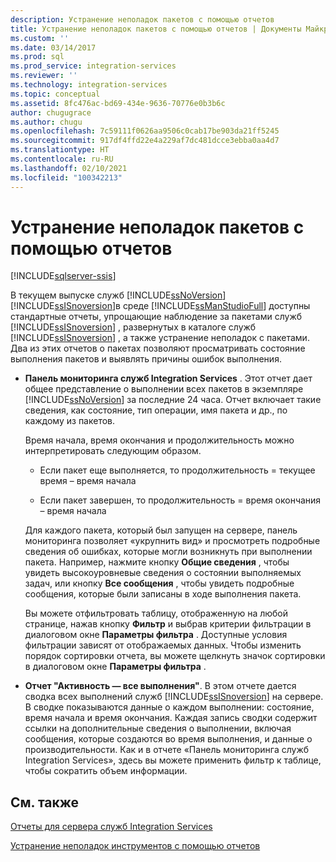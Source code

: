 ```yaml
---
description: Устранение неполадок пакетов с помощью отчетов
title: Устранение неполадок пакетов с помощью отчетов | Документы Майкрософт
ms.custom: ''
ms.date: 03/14/2017
ms.prod: sql
ms.prod_service: integration-services
ms.reviewer: ''
ms.technology: integration-services
ms.topic: conceptual
ms.assetid: 8fc476ac-bd69-434e-9636-70776e0b3b6c
author: chugugrace
ms.author: chugu
ms.openlocfilehash: 7c59111f0626aa9506c0cab17be903da21ff5245
ms.sourcegitcommit: 917df4ffd22e4a229af7dc481dcce3ebba0aa4d7
ms.translationtype: HT
ms.contentlocale: ru-RU
ms.lasthandoff: 02/10/2021
ms.locfileid: "100342213"
---
```

# <a name="troubleshooting-reports-for-package-execution"></a>Устранение неполадок пакетов с помощью отчетов

[!INCLUDE[sqlserver-ssis](../../includes/applies-to-version/sqlserver-ssis.md)]


  В текущем выпуске служб [!INCLUDE[ssNoVersion](../../includes/ssnoversion-md.md)][!INCLUDE[ssISnoversion](../../includes/ssisnoversion-md.md)]в среде [!INCLUDE[ssManStudioFull](../../includes/ssmanstudiofull-md.md)] доступны стандартные отчеты, упрощающие наблюдение за пакетами служб [!INCLUDE[ssISnoversion](../../includes/ssisnoversion-md.md)] , развернутых в каталоге служб [!INCLUDE[ssISnoversion](../../includes/ssisnoversion-md.md)] , а также устранение неполадок с пакетами. Два из этих отчетов о пакетах позволяют просматривать состояние выполнения пакетов и выявлять причины ошибок выполнения.  
  
-   **Панель мониторинга служб Integration Services** . Этот отчет дает общее представление о выполнении всех пакетов в экземпляре [!INCLUDE[ssNoVersion](../../includes/ssnoversion-md.md)] за последние 24 часа. Отчет включает такие сведения, как состояние, тип операции, имя пакета и др., по каждому из пакетов.  
  
     Время начала, время окончания и продолжительность можно интерпретировать следующим образом.  
  
    -   Если пакет еще выполняется, то продолжительность = текущее время – время начала  
  
    -   Если пакет завершен, то продолжительность = время окончания – время начала  
  
     Для каждого пакета, который был запущен на сервере, панель мониторинга позволяет «укрупнить вид» и просмотреть подробные сведения об ошибках, которые могли возникнуть при выполнении пакета. Например, нажмите кнопку **Общие сведения** , чтобы увидеть высокоуровневые сведения о состоянии выполняемых задач, или кнопку **Все сообщения** , чтобы увидеть подробные сообщения, которые были записаны в ходе выполнения пакета.  
  
     Вы можете отфильтровать таблицу, отображенную на любой странице, нажав кнопку **Фильтр** и выбрав критерии фильтрации в диалоговом окне **Параметры фильтра** . Доступные условия фильтрации зависят от отображаемых данных. Чтобы изменить порядок сортировки отчета, вы можете щелкнуть значок сортировки в диалоговом окне **Параметры фильтра** .  
  
-   **Отчет "Активность — все выполнения"**. В этом отчете дается сводка всех выполнений служб [!INCLUDE[ssISnoversion](../../includes/ssisnoversion-md.md)] на сервере. В сводке показываются данные о каждом выполнении: состояние, время начала и время окончания. Каждая запись сводки содержит ссылки на дополнительные сведения о выполнении, включая сообщения, которые создаются во время выполнения, и данные о производительности. Как и в отчете «Панель мониторинга служб Integration Services», здесь вы можете применить фильтр к таблице, чтобы сократить объем информации.  
  
## <a name="related-content"></a>См. также  
 [Отчеты для сервера служб Integration Services](../../integration-services/performance/monitor-running-packages-and-other-operations.md#reports)  
  
 [Устранение неполадок инструментов с помощью отчетов](../../integration-services/troubleshooting/troubleshooting-tools-for-package-execution.md)  
  
  
